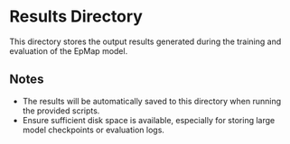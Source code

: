 # Results Directory

This directory stores the output results generated during the training and evaluation of the EpMap model.

## Notes

- The results will be automatically saved to this directory when running the provided scripts.
- Ensure sufficient disk space is available, especially for storing large model checkpoints or evaluation logs.